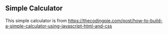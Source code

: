 ## Simple Calculator ##
This simple calculator is from https://thecodingpie.com/post/how-to-build-a-simple-calculator-using-javascript-html-and-css